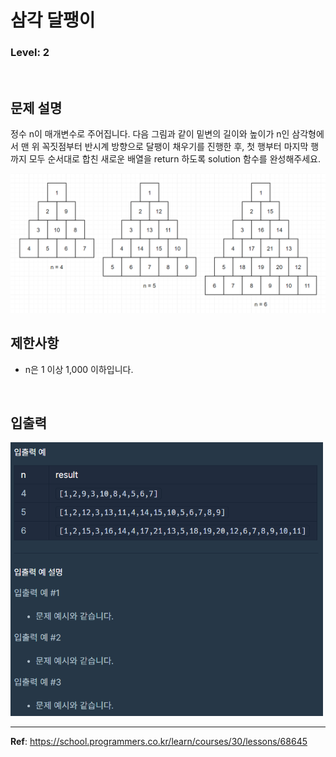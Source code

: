 # 삼각 달팽이

### Level: 2

<br>

## 문제 설명

정수 n이 매개변수로 주어집니다. 다음 그림과 같이 밑변의 길이와 높이가 n인 삼각형에서 맨 위 꼭짓점부터 반시계 방향으로 달팽이 채우기를 진행한 후, 첫 행부터 마지막 행까지 모두 순서대로 합친 새로운 배열을 return 하도록 solution 함수를 완성해주세요.

<img src="./exam_1.png" alt="exam_1" />

<br>

## 제한사항

- n은 1 이상 1,000 이하입니다.

<br>

## 입출력

<img src="./exam_2.png" style="width: 500px" alt="exam_2" />

---

**Ref**: https://school.programmers.co.kr/learn/courses/30/lessons/68645